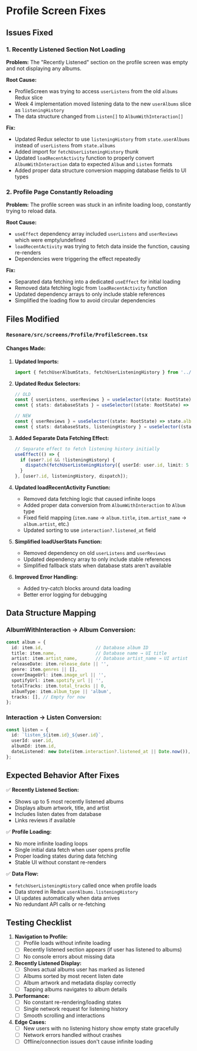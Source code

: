 # Profile Screen Fixes

## Issues Fixed

### 1. Recently Listened Section Not Loading
**Problem:** The "Recently Listened" section on the profile screen was empty and not displaying any albums.

**Root Cause:** 
- ProfileScreen was trying to access `userListens` from the old `albums` Redux slice
- Week 4 implementation moved listening data to the new `userAlbums` slice as `listeningHistory`
- The data structure changed from `Listen[]` to `AlbumWithInteraction[]`

**Fix:**
- Updated Redux selector to use `listeningHistory` from `state.userAlbums` instead of `userListens` from `state.albums`
- Added import for `fetchUserListeningHistory` thunk
- Updated `loadRecentActivity` function to properly convert `AlbumWithInteraction` data to expected `Album` and `Listen` formats
- Added proper data structure conversion mapping database fields to UI types

### 2. Profile Page Constantly Reloading
**Problem:** The profile screen was stuck in an infinite loading loop, constantly trying to reload data.

**Root Cause:**
- `useEffect` dependency array included `userListens` and `userReviews` which were empty/undefined
- `loadRecentActivity` was trying to fetch data inside the function, causing re-renders
- Dependencies were triggering the effect repeatedly

**Fix:**
- Separated data fetching into a dedicated `useEffect` for initial loading
- Removed data fetching logic from `loadRecentActivity` function
- Updated dependency arrays to only include stable references
- Simplified the loading flow to avoid circular dependencies

## Files Modified

### `Resonare/src/screens/Profile/ProfileScreen.tsx`

#### Changes Made:
1. **Updated Imports:**
   ```typescript
   import { fetchUserAlbumStats, fetchUserListeningHistory } from '../../store/slices/userAlbumsSlice';
   ```

2. **Updated Redux Selectors:**
   ```typescript
   // OLD
   const { userListens, userReviews } = useSelector((state: RootState) => state.albums);
   const { stats: databaseStats } = useSelector((state: RootState) => state.userAlbums);

   // NEW
   const { userReviews } = useSelector((state: RootState) => state.albums);
   const { stats: databaseStats, listeningHistory } = useSelector((state: RootState) => state.userAlbums);
   ```

3. **Added Separate Data Fetching Effect:**
   ```typescript
   // Separate effect to fetch listening history initially
   useEffect(() => {
     if (user?.id && !listeningHistory) {
       dispatch(fetchUserListeningHistory({ userId: user.id, limit: 5 }));
     }
   }, [user?.id, listeningHistory, dispatch]);
   ```

4. **Updated loadRecentActivity Function:**
   - Removed data fetching logic that caused infinite loops
   - Added proper data conversion from `AlbumWithInteraction` to `Album` type
   - Fixed field mapping (`item.name` → `album.title`, `item.artist_name` → `album.artist`, etc.)
   - Updated sorting to use `interaction?.listened_at` field

5. **Simplified loadUserStats Function:**
   - Removed dependency on old `userListens` and `userReviews`
   - Updated dependency array to only include stable references
   - Simplified fallback stats when database stats aren't available

6. **Improved Error Handling:**
   - Added try-catch blocks around data loading
   - Better error logging for debugging

## Data Structure Mapping

### AlbumWithInteraction → Album Conversion:
```typescript
const album = {
  id: item.id,                    // Database album ID
  title: item.name,               // Database name → UI title  
  artist: item.artist_name,       // Database artist_name → UI artist
  releaseDate: item.release_date || '',
  genre: item.genres || [],
  coverImageUrl: item.image_url || '',
  spotifyUrl: item.spotify_url || '',
  totalTracks: item.total_tracks || 0,
  albumType: item.album_type || 'album',
  tracks: [], // Empty for now
};
```

### Interaction → Listen Conversion:
```typescript
const listen = {
  id: `listen_${item.id}_${user.id}`,
  userId: user.id,
  albumId: item.id,
  dateListened: new Date(item.interaction?.listened_at || Date.now()),
};
```

## Expected Behavior After Fixes

✅ **Recently Listened Section:**
- Shows up to 5 most recently listened albums
- Displays album artwork, title, and artist
- Includes listen dates from database
- Links reviews if available

✅ **Profile Loading:**
- No more infinite loading loops
- Single initial data fetch when user opens profile
- Proper loading states during data fetching
- Stable UI without constant re-renders

✅ **Data Flow:**
- `fetchUserListeningHistory` called once when profile loads
- Data stored in Redux `userAlbums.listeningHistory`
- UI updates automatically when data arrives
- No redundant API calls or re-fetching

## Testing Checklist

1. **Navigation to Profile:**
   - [ ] Profile loads without infinite loading
   - [ ] Recently listened section appears (if user has listened to albums)
   - [ ] No console errors about missing data

2. **Recently Listened Display:**
   - [ ] Shows actual albums user has marked as listened
   - [ ] Albums sorted by most recent listen date
   - [ ] Album artwork and metadata display correctly
   - [ ] Tapping albums navigates to album details

3. **Performance:**
   - [ ] No constant re-rendering/loading states
   - [ ] Single network request for listening history
   - [ ] Smooth scrolling and interactions

4. **Edge Cases:**
   - [ ] New users with no listening history show empty state gracefully
   - [ ] Network errors handled without crashes
   - [ ] Offline/connection issues don't cause infinite loading